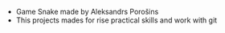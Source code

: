 * Game Snake made by Aleksandrs Porošins
* This projects mades for rise practical skills and work with git
